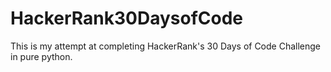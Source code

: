 # HackerRank30DaysofCode
This is my attempt at completing HackerRank's 30 Days of Code Challenge in pure python.
